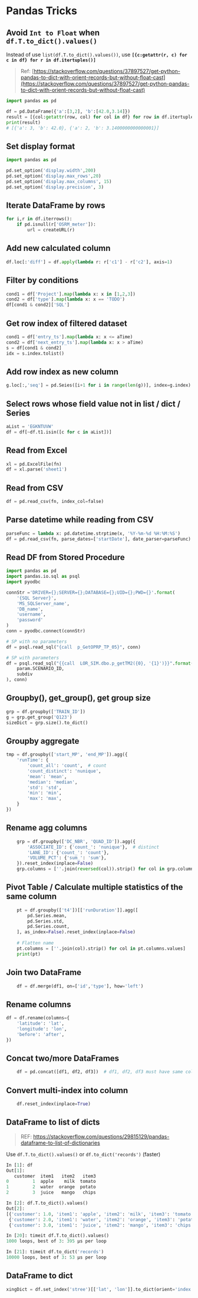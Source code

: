 # Pandas Tricks


## Avoid `Int to Float` when `df.T.to_dict().values()`

Instead of use `list(df.T.to_dict().values())`, use **`[{c:getattr(r, c) for c in df} for r in df.itertuples()]`**

> Ref: [https://stackoverflow.com/questions/37897527/get-python-pandas-to-dict-with-orient-records-but-without-float-cast](https://stackoverflow.com/questions/37897527/get-python-pandas-to-dict-with-orient-records-but-without-float-cast)

```python
import pandas as pd

df = pd.DataFrame({'a':[3,2], 'b':[42.0,3.14]})
result = [{col:getattr(row, col) for col in df} for row in df.itertuples()]
print(result)
# [{'a': 3, 'b': 42.0}, {'a': 2, 'b': 3.1400000000000001}]
```


## Set display format
```python
import pandas as pd

pd.set_option('display.width',200)
pd.set_option('display.max_rows',20)
pd.set_option('display.max_columns', 15)
pd.set_option('display.precision', 3)
```


## Iterate DataFrame by rows
```python
for i,r in df.iterrows():
    if pd.isnull(r['OSRM_meter']):
        url = createURL(r)
```


## Add new calculated column
```python
df.loc[:'diff'] = df.apply(lambda r: r['c1'] - r['c2'], axis=1)
```


## Filter by conditions
```python
cond1 = df['Project'].map(lambda x: x in [1,2,3])
cond2 = df['type'].map(lambda x: x == 'TODO')
df[cond1 & cond2]['SQL']
```

## Get row index of filtered dataset
```python
cond1 = df['entry_ts'].map(lambda x: x <= aTime)
cond2 = df['next_entry_ts'].map(lambda x: x > aTime)
s = df[cond1 & cond2]
idx = s.index.tolist()
```

## Add row index as new column
```python
g.loc[:,'seq'] = pd.Seies([i+1 for i in range(len(g))], index=g.index)
```


## Select rows whose field value not in list / dict / Series
```python
aList = 'EGKNTUVW'
df = df[~df.t1.isin([c for c in aList])]
```


## Read from Excel
```python
xl = pd.ExcelFile(fn)
df = xl.parse('sheet1')
```

## Read from CSV
```python
df = pd.read_csv(fn, index_col=false)
```


## Parse datetime while reading from CSV
```python
parseFunc = lambda x: pd.datetime.strptime(x, '%Y-%m-%d %H:%M:%S')
df = pd.read_csv(fn, parse_dates=['startDate'], date_parser=parseFunc)
```


## Read DF from Stored Procedure
```python
import pandas as pd
import pandas.io.sql as psql
import pyodbc

connStr ='DRIVER={};SERVER={};DATABASE={};UID={};PWD={}'.format(
    '{SQL Server}',
    'MS_SQLServer_name',
    'DB_name',
    'username',
    'password'
)
conn = pyodbc.connect(connStr)

# SP with no parameters
df = psql.read_sql("{call  p_GetOPRP_TP_05}", conn)

# SP with parameters
df = psql.read_sql("{{call  LOR_SIM.dbo.p_getTM2({0}, '{1}')}}".format(
    param.SCENARIO_ID, 
    subdiv
), conn)
```


## Groupby(), get_group(), get group size
```python
grp = df.groupby(['TRAIN_ID'])
g = grp.get_group('Q123')
sizeDict = grp.size().to_dict()
```

## Groupby aggregate
```python
tmp = df.groupby(['start_MP', 'end_MP']).agg({
    'runTime': {
        'count_all': 'count',  # count
        'count_distinct': 'nunique',  
        'mean': 'mean',
        'median': 'median',
        'std': 'std',
        'min': 'min',
        'max': 'max',
    }
})
```


## Rename agg columns
```python
    grp = df.groupby(['DC_NBR', 'QUAD_ID']).agg({
        'ASSOCIATE_ID': {'count_': 'nunique'},  # distinct
        'LANE_ID': {'count_': 'count'},
        'VOLUME_PCT': {'sum_': 'sum'},
    }).reset_index(inplace=False)
    grp.columns = [''.join(reversed(col)).strip() for col in grp.columns.values]
```


## Pivot Table / Calculate multiple statistics of the same column
```python
    pt = df.groupby(['t4'])[['runDuration']].agg([
        pd.Series.mean,
        pd.Series.std,
        pd.Series.count,
    ], as_index=False).reset_index(inplace=False)
    
    # Flatten name
    pt.columns = [''.join(col).strip() for col in pt.columns.values]
    print(pt)
```


## Join two DataFrame
```python
    df = df.merge(df1, on=['id','type'], how='left')
```


## Rename columns
```python
df = df.rename(columns={
    'latitude': 'lat',
    'longitude': 'lon',
    'before': 'after',
})
```

## Concat two/more DataFrames
```python
    df = pd.concat([df1, df2, df3])  # df1, df2, df3 must have same columns
```


## Convert multi-index into column
```python
    df.reset_index(inplace=True)
```


## DataFrame to list of dicts
> REF: <https://stackoverflow.com/questions/29815129/pandas-dataframe-to-list-of-dictionaries>
> 
Use `df.T.to_dict().values()` or `df.to_dict('records')` (faster)
```python
In [1]: df
Out[1]:
   customer  item1   item2   item3
0         1  apple    milk  tomato
1         2  water  orange  potato
2         3  juice   mango   chips

In [2]: df.T.to_dict().values()
Out[2]:
[{'customer': 1.0, 'item1': 'apple', 'item2': 'milk', 'item3': 'tomato'},
 {'customer': 2.0, 'item1': 'water', 'item2': 'orange', 'item3': 'potato'},
 {'customer': 3.0, 'item1': 'juice', 'item2': 'mango', 'item3': 'chips'}]

In [20]: timeit df.T.to_dict().values()
1000 loops, best of 3: 395 µs per loop

In [21]: timeit df.to_dict('records')
10000 loops, best of 3: 53 µs per loop
```


## DataFrame to dict
```python
xingDict = df.set_index('stree')[['lat', 'lon']].to_dict(orient='index')
```